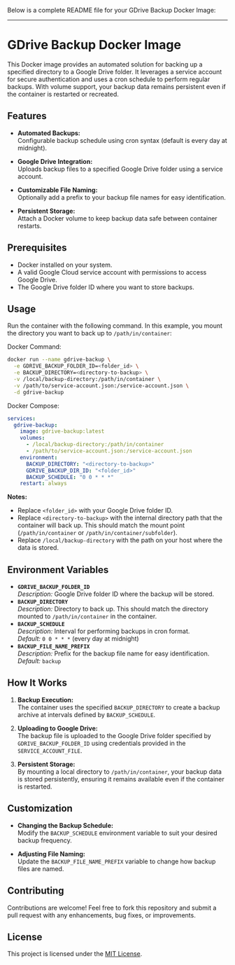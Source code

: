Below is a complete README file for your GDrive Backup Docker Image:

---

# GDrive Backup Docker Image

This Docker image provides an automated solution for backing up a specified directory to a Google Drive folder. It
leverages a service account for secure authentication and uses a cron schedule to perform regular backups. With volume
support, your backup data remains persistent even if the container is restarted or recreated.

## Features

- **Automated Backups:**  
  Configurable backup schedule using cron syntax (default is every day at midnight).

- **Google Drive Integration:**  
  Uploads backup files to a specified Google Drive folder using a service account.

- **Customizable File Naming:**  
  Optionally add a prefix to your backup file names for easy identification.

- **Persistent Storage:**  
  Attach a Docker volume to keep backup data safe between container restarts.

## Prerequisites

- Docker installed on your system.
- A valid Google Cloud service account with permissions to access Google Drive.
- The Google Drive folder ID where you want to store backups.

## Usage

Run the container with the following command. In this example, you mount the directory you want to back up to
`/path/in/container`:

Docker Command:
```bash
docker run --name gdrive-backup \
  -e GDRIVE_BACKUP_FOLDER_ID=<folder_id> \
  -e BACKUP_DIRECTORY=<directory-to-backup> \
  -v /local/backup-directory:/path/in/container \
  -v /path/to/service-account.json:/service-account.json \
  -d gdrive-backup
```

Docker Compose:
```yaml
services:
  gdrive-backup:
    image: gdrive-backup:latest
    volumes:
      - /local/backup-directory:/path/in/container
      - /path/to/service-account.json:/service-account.json
    environment:
      BACKUP_DIRECTORY: "<directory-to-backup>"
      GDRIVE_BACKUP_DIR_ID: "<folder_id>"
      BACKUP_SCHEDULE: "0 0 * * *"
    restart: always
```

**Notes:**

- Replace `<folder_id>` with your Google Drive folder ID.
- Replace `<directory-to-backup>` with the internal directory path that the container will back up. This should match
  the mount point (`/path/in/container` or `/path/in/container/subfolder`).
- Replace `/local/backup-directory` with the path on your host where the data is stored.

## Environment Variables

- **`GDRIVE_BACKUP_FOLDER_ID`**  
  *Description:* Google Drive folder ID where the backup will be stored.
- **`BACKUP_DIRECTORY`**  
  *Description:* Directory to back up. This should match the directory mounted to `/path/in/container` in the container.
- **`BACKUP_SCHEDULE`**  
  *Description:* Interval for performing backups in cron format.  
  *Default:* `0 0 * * *` (every day at midnight)
- **`BACKUP_FILE_NAME_PREFIX`**  
  *Description:* Prefix for the backup file name for easy identification.  
  *Default:* `backup`

## How It Works

1. **Backup Execution:**  
   The container uses the specified `BACKUP_DIRECTORY` to create a backup archive at intervals defined by
   `BACKUP_SCHEDULE`.

2. **Uploading to Google Drive:**  
   The backup file is uploaded to the Google Drive folder specified by `GDRIVE_BACKUP_FOLDER_ID` using credentials
   provided in the `SERVICE_ACCOUNT_FILE`.

3. **Persistent Storage:**  
   By mounting a local directory to `/path/in/container`, your backup data is stored persistently, ensuring it remains
   available even if the container is restarted.

## Customization

- **Changing the Backup Schedule:**  
  Modify the `BACKUP_SCHEDULE` environment variable to suit your desired backup frequency.

- **Adjusting File Naming:**  
  Update the `BACKUP_FILE_NAME_PREFIX` variable to change how backup files are named.

## Contributing

Contributions are welcome! Feel free to fork this repository and submit a pull request with any enhancements, bug fixes,
or improvements.

## License

This project is licensed under the [MIT License](LICENSE).
